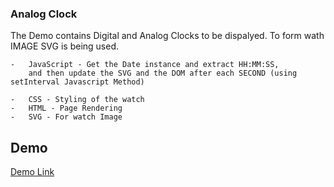 

### Analog Clock


The Demo contains Digital and Analog Clocks to be dispalyed. To form wath IMAGE SVG is being used.

    -   JavaScript - Get the Date instance and extract HH:MM:SS, 
        and then update the SVG and the DOM after each SECOND (using setInterval Javascript Method)

    -   CSS - Styling of the watch 
    -   HTML - Page Rendering 
    -   SVG - For watch Image



## Demo

[Demo Link](https://analog-clocks.herokuapp.com/)

